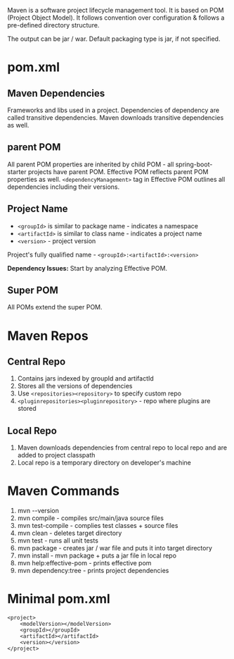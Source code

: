 Maven is a software project lifecycle management tool. It is based on POM (Project Object Model). It follows convention over configuration & follows a pre-defined directory structure.

The output can be jar / war. Default packaging type is jar, if not specified.

# pom.xml
## Maven Dependencies
Frameworks and libs used in a project. Dependencies of dependency are called transitive dependencies. Maven downloads transitive dependencies as well.

## parent POM
All parent POM properties are inherited by child POM - all spring-boot-starter projects have parent POM. Effective POM reflects parent POM properties as well. ```<dependencyManagement>``` tag in Effective POM outlines all dependencies including their versions.

## Project Name
- ```<groupId>``` is similar to package name - indicates a namespace
- ```<artifactId>``` is similar to class name - indicates a project name
- ```<version>``` - project version

Project's fully qualified name - ```<groupId>:<artifactId>:<version>```

**Dependency Issues:** Start by analyzing Effective POM.

## Super POM
All POMs extend the super POM. 

# Maven Repos
## Central Repo
1. Contains jars indexed by groupId and artifactId
2. Stores all the versions of dependencies
3. Use ```<repositories><repository>``` to specify custom repo
4. ```<pluginrepositories><pluginrepository>``` - repo where plugins are stored

## Local Repo
1. Maven downloads dependencies from central repo to local repo and are added to project classpath
2. Local repo is a temporary directory on developer's machine

# Maven Commands
1. mvn --version
2. mvn compile - compiles src/main/java source files
3. mvn test-compile - complies test classes + source files
4. mvn clean - deletes target directory
5. mvn test - runs all unit tests
6. mvn package - creates jar / war file and puts it into target directory
7. mvn install - mvn package + puts a jar file in local repo
8. mvn help:effective-pom - prints effective pom
9. mvn dependency:tree - prints project dependencies

# Minimal pom.xml
```
<project>
    <modelVersion></modelVersion>
    <groupId></groupId>
    <artifactId></artifactId>
    <version></version>
</project>
```
    

